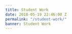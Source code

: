 ```yaml
---
title: Student Work
date: 2018-05-19 22:46:00 Z
permalink: "/student-work/"
banner: Student Work
---
```


